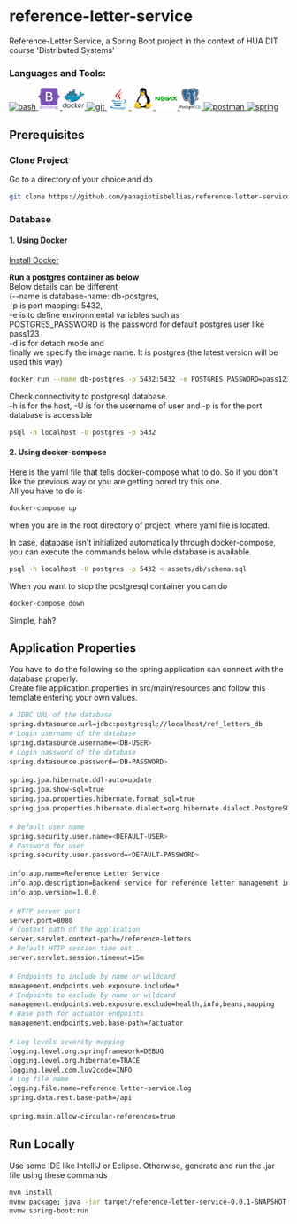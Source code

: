 # reference-letter-service
Reference-Letter Service, a Spring Boot project in the context of HUA DIT course 'Distributed Systems'

<h3 align="left">Languages and Tools:</h3>
<p align="left"> <a href="https://www.gnu.org/software/bash/" target="_blank" rel="noreferrer"> <img src="https://www.vectorlogo.zone/logos/gnu_bash/gnu_bash-icon.svg" alt="bash" width="40" height="40"/> </a> <a href="https://getbootstrap.com" target="_blank" rel="noreferrer"> <img src="https://raw.githubusercontent.com/devicons/devicon/master/icons/bootstrap/bootstrap-plain-wordmark.svg" alt="bootstrap" width="40" height="40"/> </a> <a href="https://www.docker.com/" target="_blank" rel="noreferrer"> <img src="https://raw.githubusercontent.com/devicons/devicon/master/icons/docker/docker-original-wordmark.svg" alt="docker" width="40" height="40"/> </a> <a href="https://git-scm.com/" target="_blank" rel="noreferrer"> <img src="https://www.vectorlogo.zone/logos/git-scm/git-scm-icon.svg" alt="git" width="40" height="40"/> </a> <a href="https://www.java.com" target="_blank" rel="noreferrer"> <img src="https://raw.githubusercontent.com/devicons/devicon/master/icons/java/java-original.svg" alt="java" width="40" height="40"/> </a> <a href="https://www.linux.org/" target="_blank" rel="noreferrer"> <img src="https://raw.githubusercontent.com/devicons/devicon/master/icons/linux/linux-original.svg" alt="linux" width="40" height="40"/> </a> <a href="https://www.nginx.com" target="_blank" rel="noreferrer"> <img src="https://raw.githubusercontent.com/devicons/devicon/master/icons/nginx/nginx-original.svg" alt="nginx" width="40" height="40"/> </a> <a href="https://www.postgresql.org" target="_blank" rel="noreferrer"> <img src="https://raw.githubusercontent.com/devicons/devicon/master/icons/postgresql/postgresql-original-wordmark.svg" alt="postgresql" width="40" height="40"/> </a> <a href="https://postman.com" target="_blank" rel="noreferrer"> <img src="https://www.vectorlogo.zone/logos/getpostman/getpostman-icon.svg" alt="postman" width="40" height="40"/> </a> <a href="https://spring.io/" target="_blank" rel="noreferrer"> <img src="https://www.vectorlogo.zone/logos/springio/springio-icon.svg" alt="spring" width="40" height="40"/> </a> </p>

## Prerequisites
### Clone Project

Go to a directory of your choice and do
```bash
git clone https://github.com/panagiotisbellias/reference-letter-service.git
```

### Database

#### 1. Using Docker
[Install Docker](https://docs.docker.com/get-docker/)

**Run a postgres container as below**  
Below details can be different  
(--name is database-name: db-postgres,  
 -p is port mapping: 5432,  
 -e is to define environmental variables such as  
 POSTGRES_PASSWORD is the password for default postgres user like pass123  
 -d is for detach mode and  
 finally we specify the image name. It is postgres (the latest version will be used this way)

```bash
docker run --name db-postgres -p 5432:5432 -e POSTGRES_PASSWORD=pass123 -d postgres
```
Check connectivity to postgresql database.  
-h is for the host, -U is for the username of user and -p is for the port database is accessible
```bash
psql -h localhost -U postgres -p 5432
```

#### 2. Using docker-compose
[Here](docker-compose.yaml) is the yaml file that tells docker-compose what to do. So if you don't like the previous way or you are getting bored try this one.  
All you have to do is
```bash
docker-compose up
```
when you are in the root directory of project, where yaml file is located.

In case, database isn't initialized automatically through docker-compose, you can execute the commands below while database is available.
```bash
psql -h localhost -U postgres -p 5432 < assets/db/schema.sql
```

When you want to stop the postgresql container you can do
```bash
docker-compose down
```

Simple, hah?

## Application Properties

You have to do the following so the spring application can connect with the database properly.  
Create file application.properties in src/main/resources and follow this template entering your own values.
```bash
# JDBC URL of the database
spring.datasource.url=jdbc:postgresql://localhost/ref_letters_db
# Login username of the database
spring.datasource.username=<DB-USER>
# Login password of the database
spring.datasource.password=<DB-PASSWORD>

spring.jpa.hibernate.ddl-auto=update
spring.jpa.show-sql=true
spring.jpa.properties.hibernate.format_sql=true
spring.jpa.properties.hibernate.dialect=org.hibernate.dialect.PostgreSQL81Dialect

# Default user name
spring.security.user.name=<DEFAULT-USER>
# Password for user
spring.security.user.password=<DEFAULT-PASSWORD>

info.app.name=Reference Letter Service
info.app.description=Backend service for reference letter management in the context of 'Distributed Systems' course at HUA DIT
info.app.version=1.0.0

# HTTP server port
server.port=8080
# Context path of the application
server.servlet.context-path=/reference-letters
# Default HTTP session time out
server.servlet.session.timeout=15m

# Endpoints to include by name or wildcard
management.endpoints.web.exposure.include=*
# Endpoints to exclude by name or wildcard
management.endpoints.web.exposure.exclude=health,info,beans,mapping
# Base path for actuator endpoints
management.endpoints.web.base-path=/actuator

# Log levels severity mapping
logging.level.org.springframework=DEBUG
logging.level.org.hibernate=TRACE
logging.level.com.luv2code=INFO
# Log file name
logging.file.name=reference-letter-service.log
spring.data.rest.base-path=/api

spring.main.allow-circular-references=true
```

## Run Locally
Use some IDE like IntelliJ or Eclipse. Otherwise, generate and run the .jar file using these commands
```bash
mvn install
mvnw package; java -jar target/reference-letter-service-0.0.1-SNAPSHOT.jar
mvmw spring-boot:run
```